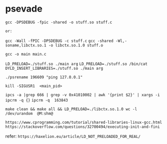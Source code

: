 # psevade

`gcc -DPSDEBUG -fpic -shared -o stuff.so stuff.c`

	or:
`gcc -Wall -fPIC -DPSDEBUG -c stuff.c`
`gcc -shared -Wl,-soname,libctx.so.1 -o libctx.so.1.0 stuff.o`

`gcc -o main main.c`

`LD_PRELOAD=./stuff.so ./main arg`
`LD_PRELOAD=./stuff.so /bin/cat`
`DYLD_INSERT_LIBRARIES=./stuff.so ./main arg`

`./psrename 196609 "ping 127.0.0.1"`

`kill -SIGUSR1  <main_pid>`

`ipcs -a |grep 666 | grep -v 0x41010002 | awk '{print $2}' | xargs -i ipcrm -q {}`
`ipcrm -q  163843`

`make clean && make all && LD_PRELOAD=./libctx.so.1.0 wc -l /dev/urandom  @M:shm@`

`https://www.cprogramming.com/tutorial/shared-libraries-linux-gcc.html`
`https://stackoverflow.com/questions/32700494/executing-init-and-fini`

refer:
`https://haxelion.eu/article/LD_NOT_PRELOADED_FOR_REAL/`
